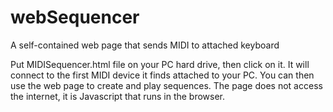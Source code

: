 # webSequencer
A self-contained web page that sends MIDI to attached keyboard


Put MIDISequencer.html file on your PC hard drive, then click on it.  It will connect to the first MIDI device it finds attached to your PC.  You can then use the web page to create and play sequences.
The page does not access the internet, it is Javascript that runs in the browser.
